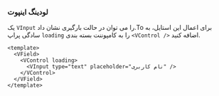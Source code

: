 ### لودینگ اینپوت

یک `VInput` را می توان در حالت بارگیری نشان داد.To
برای اعمال این استایل، به سادگی پراپ `loading` را به کامپوننت بسته بندی `<VControl />` اضافه کنید.

<!--code-->

```vue
<template>
  <VField>
    <VControl loading>
      <VInput type="text" placeholder="نام کاربری" />
    </VControl>
  </VField>
</template>
```

<!--/code-->

<!--example-->

<VField>
  <VControl loading>
    <VInput
      type="text"
      placeholder="نام کاربری"
    />
  </VControl>
</VField>

<!--/example-->
